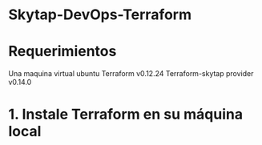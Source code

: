 # Skytap-DevOps-Terraform

# Requerimientos 

Una maquina virtual ubuntu 
Terraform v0.12.24
Terraform-skytap provider v0.14.0

# 1. Instale Terraform en su máquina local

